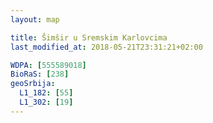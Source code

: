 ```yaml
---
layout: map

title: Šimšir u Sremskim Karlovcima
last_modified_at: 2018-05-21T23:31:21+02:00

WDPA: [555589018]
BioRaS: [238]
geoSrbija:
  L1_182: [55]
  L1_302: [19]
---
```

